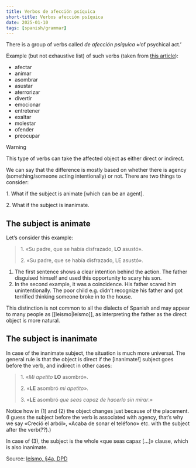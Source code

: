 ```yaml
---
title: Verbos de afección psíquica
short-title: Verbos afección psíquica
date: 2025-01-10
tags: [spanish/grammar]
---
```

There is a group of verbs called *de afección psíquica* ≈‘of psychical act.’

Example (but not exhaustive list) of such verbs (taken from [this article](https://blog.lengua-e.com/2013/leismo-y-verbos-de-afeccion-psiquica/)):
- afectar
- animar
- asombrar
- asustar
- aterrorizar
- divertir
- emocionar
- entretener
- exaltar
- molestar
- ofender
- preocupar

> [!warning]
> This type of verbs can take the affected object as either direct or indirect.
>
> We can say that the difference is mostly based on whether there is agency (something/someone acting intentionally) or not. There are two things to consider:
> 
> 1\. What if the subject is animate [which can be an agent].
> 
> 2\. What if the subject is inanimate.


## The subject is animate

Let’s consider this example:

> 1\. «Su padre, que se había disfrazado, **LO** asustó».
> 
> 2\. «Su padre, que se había disfrazado, LE asustó».

1. The first sentence shows a clear intention behind the action.
The father disguised himself and used this opportunity to scary his son.
2. In the second example, it was a coincidence. His father scared him unintentionally.
The poor child e.g. didn’t recognize his father and got terrified thinking someone broke
in to the house.

This distinction is not common to all the dialects of Spanish and 
may appear to many people as [[leismo|leísmo]], as interpreting the father as the direct object is more natural.

## The subject is inanimate
In case of the inanimate subject, the situation is much more universal. The general rule
is that the object is direct if the [inanimate!] subject goes before the verb, and indirect in other cases:

> 1\. «_Mi apetito_ **LO** asombró».
> 
> 2\. «**LE** asombró _mi apetito_».
> 
> 3\. «**LE** asombró _que seas capaz de hacerlo sin mirar_.» 

Notice how in (1) and (2) the object changes just because of the placement. (I guess the subject before the verb is associated with agency, that’s why we say «Creció el arból», «Acaba de sonar el teléfono» etc. with the subject after the verb(??).)

In case of (3), the subject is the whole «que seas capaz […]» clause, which is also inanimate.

Source: [leísmo, §4a, DPD](https://www.rae.es/dpd/le%C3%ADsmo#S1590507320071229843)
